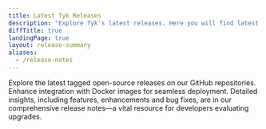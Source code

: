 ```yaml
---
title: Latest Tyk Releases
description: "Explore Tyk's latest releases. Here you will find latest releases and access to docker images and release notes for all our platforms."
diffTitle: true
landingPage: true
layout: release-summary
aliases:
  - /release-notes
---
```


Explore the latest tagged open-source releases on our GitHub repositories. Enhance integration with Docker images for seamless deployment. Detailed insights, including features, enhancements and bug fixes, are in our comprehensive release notes—a vital resource for developers evaluating upgrades.
